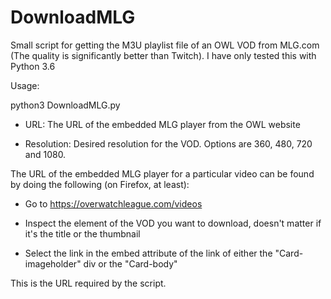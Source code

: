 DownloadMLG
===========

Small script for getting the M3U playlist file of an OWL VOD from MLG.com (The quality is significantly better than Twitch). I have only tested this with Python 3.6

Usage:

python3 DownloadMLG.py <URL> <Resolution>

* URL: The URL of the embedded MLG player from the OWL website

* Resolution: Desired resolution for the VOD. Options are 360, 480, 720 and 1080.

The URL of the embedded MLG player for a particular video can be found by doing the following (on Firefox, at least):

* Go to https://overwatchleague.com/videos

* Inspect the element of the VOD you want to download, doesn't matter if it's the title or the thumbnail

* Select the link in the embed attribute of the link of either the "Card-imageholder" div or the "Card-body"

This is the URL required by the script.